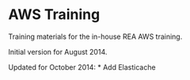 # AWS Training

Training materials for the in-house REA AWS training.

Initial version for August 2014.

Updated for October 2014:
    * Add Elasticache

